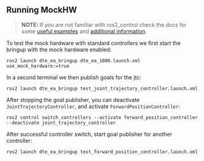 

## Running MockHW
> **NOTE:** If you are not familiar with ros2_control check the docs for some [useful examples](https://control.ros.org/master/doc/ros2_control_demos/doc/index.html) and [additional information](https://control.ros.org/master/doc/getting_started/getting_started.html).

To test the mock hardware with standard controllers we first start the bringup with the mock hardware enabled:
```
ros2 launch dte_ea_bringup dte_ea_1000.launch.xml use_mock_hardware:=true
```
In a second terminal we then publish goals for the jtc:
```
ros2 launch dte_ea_bringup test_joint_trajectory_controller.launch.xml
```

After stopping the goal publisher, you can deactivate `JointTrajectoryController`, and activate `ForwardPositionController`:
```
ros2 control switch_controllers --activate forward_position_controller --deactivate joint_trajectory_controller
```
After successful controller switch, start goal publisher for another controller:
```
ros2 launch dte_ea_bringup test_forward_position_controller.launch.xml
```
